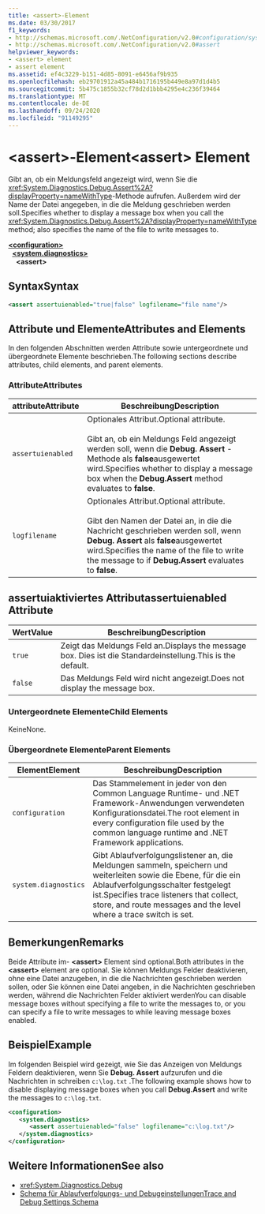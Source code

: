 ```yaml
---
title: <assert>-Element
ms.date: 03/30/2017
f1_keywords:
- http://schemas.microsoft.com/.NetConfiguration/v2.0#configuration/system.diagnostics/assert
- http://schemas.microsoft.com/.NetConfiguration/v2.0#assert
helpviewer_keywords:
- <assert> element
- assert element
ms.assetid: ef4c3229-b151-4d85-8091-e6456af9b935
ms.openlocfilehash: eb29701912a45a484b1716195b449e8a97d1d4b5
ms.sourcegitcommit: 5b475c1855b32cf78d2d1bbb4295e4c236f39464
ms.translationtype: MT
ms.contentlocale: de-DE
ms.lasthandoff: 09/24/2020
ms.locfileid: "91149295"
---
```

# <a name="assert-element"></a><span data-ttu-id="e292a-102">\<assert>-Element</span><span class="sxs-lookup"><span data-stu-id="e292a-102">\<assert> Element</span></span>

<span data-ttu-id="e292a-103">Gibt an, ob ein Meldungsfeld angezeigt wird, wenn Sie die <xref:System.Diagnostics.Debug.Assert%2A?displayProperty=nameWithType>-Methode aufrufen. Außerdem wird der Name der Datei angegeben, in die die Meldung geschrieben werden soll.</span><span class="sxs-lookup"><span data-stu-id="e292a-103">Specifies whether to display a message box when you call the <xref:System.Diagnostics.Debug.Assert%2A?displayProperty=nameWithType> method; also specifies the name of the file to write messages to.</span></span>  

[**\<configuration>**](../configuration-element.md)\
&nbsp;&nbsp;[**\<system.diagnostics>**](system-diagnostics-element.md)\
&nbsp;&nbsp;&nbsp;&nbsp;**\<assert>**

## <a name="syntax"></a><span data-ttu-id="e292a-104">Syntax</span><span class="sxs-lookup"><span data-stu-id="e292a-104">Syntax</span></span>  
  
```xml  
<assert assertuienabled="true|false" logfilename="file name"/>  
```  
  
## <a name="attributes-and-elements"></a><span data-ttu-id="e292a-105">Attribute und Elemente</span><span class="sxs-lookup"><span data-stu-id="e292a-105">Attributes and Elements</span></span>  

 <span data-ttu-id="e292a-106">In den folgenden Abschnitten werden Attribute sowie untergeordnete und übergeordnete Elemente beschrieben.</span><span class="sxs-lookup"><span data-stu-id="e292a-106">The following sections describe attributes, child elements, and parent elements.</span></span>  
  
### <a name="attributes"></a><span data-ttu-id="e292a-107">Attribute</span><span class="sxs-lookup"><span data-stu-id="e292a-107">Attributes</span></span>  
  
|<span data-ttu-id="e292a-108">attribute</span><span class="sxs-lookup"><span data-stu-id="e292a-108">Attribute</span></span>|<span data-ttu-id="e292a-109">Beschreibung</span><span class="sxs-lookup"><span data-stu-id="e292a-109">Description</span></span>|  
|---------------|-----------------|  
|`assertuienabled`|<span data-ttu-id="e292a-110">Optionales Attribut.</span><span class="sxs-lookup"><span data-stu-id="e292a-110">Optional attribute.</span></span><br /><br /> <span data-ttu-id="e292a-111">Gibt an, ob ein Meldungs Feld angezeigt werden soll, wenn die **Debug. Assert** -Methode als **false**ausgewertet wird.</span><span class="sxs-lookup"><span data-stu-id="e292a-111">Specifies whether to display a message box when the **Debug.Assert** method evaluates to **false**.</span></span>|  
|`logfilename`|<span data-ttu-id="e292a-112">Optionales Attribut.</span><span class="sxs-lookup"><span data-stu-id="e292a-112">Optional attribute.</span></span><br /><br /> <span data-ttu-id="e292a-113">Gibt den Namen der Datei an, in die die Nachricht geschrieben werden soll, wenn **Debug. Assert** als **false**ausgewertet wird.</span><span class="sxs-lookup"><span data-stu-id="e292a-113">Specifies the name of the file to write the message to if **Debug.Assert** evaluates to **false**.</span></span>|  
  
## <a name="assertuienabled-attribute"></a><span data-ttu-id="e292a-114">assertuiaktiviertes Attribut</span><span class="sxs-lookup"><span data-stu-id="e292a-114">assertuienabled Attribute</span></span>  
  
|<span data-ttu-id="e292a-115">Wert</span><span class="sxs-lookup"><span data-stu-id="e292a-115">Value</span></span>|<span data-ttu-id="e292a-116">Beschreibung</span><span class="sxs-lookup"><span data-stu-id="e292a-116">Description</span></span>|  
|-----------|-----------------|  
|`true`|<span data-ttu-id="e292a-117">Zeigt das Meldungs Feld an.</span><span class="sxs-lookup"><span data-stu-id="e292a-117">Displays the message box.</span></span> <span data-ttu-id="e292a-118">Dies ist die Standardeinstellung.</span><span class="sxs-lookup"><span data-stu-id="e292a-118">This is the default.</span></span>|  
|`false`|<span data-ttu-id="e292a-119">Das Meldungs Feld wird nicht angezeigt.</span><span class="sxs-lookup"><span data-stu-id="e292a-119">Does not display the message box.</span></span>|  
  
### <a name="child-elements"></a><span data-ttu-id="e292a-120">Untergeordnete Elemente</span><span class="sxs-lookup"><span data-stu-id="e292a-120">Child Elements</span></span>  

 <span data-ttu-id="e292a-121">Keine</span><span class="sxs-lookup"><span data-stu-id="e292a-121">None.</span></span>  
  
### <a name="parent-elements"></a><span data-ttu-id="e292a-122">Übergeordnete Elemente</span><span class="sxs-lookup"><span data-stu-id="e292a-122">Parent Elements</span></span>  
  
|<span data-ttu-id="e292a-123">Element</span><span class="sxs-lookup"><span data-stu-id="e292a-123">Element</span></span>|<span data-ttu-id="e292a-124">Beschreibung</span><span class="sxs-lookup"><span data-stu-id="e292a-124">Description</span></span>|  
|-------------|-----------------|  
|`configuration`|<span data-ttu-id="e292a-125">Das Stammelement in jeder von den Common Language Runtime- und .NET Framework-Anwendungen verwendeten Konfigurationsdatei.</span><span class="sxs-lookup"><span data-stu-id="e292a-125">The root element in every configuration file used by the common language runtime and .NET Framework applications.</span></span>|  
|`system.diagnostics`|<span data-ttu-id="e292a-126">Gibt Ablaufverfolgungslistener an, die Meldungen sammeln, speichern und weiterleiten sowie die Ebene, für die ein Ablaufverfolgungsschalter festgelegt ist.</span><span class="sxs-lookup"><span data-stu-id="e292a-126">Specifies trace listeners that collect, store, and route messages and the level where a trace switch is set.</span></span>|  
  
## <a name="remarks"></a><span data-ttu-id="e292a-127">Bemerkungen</span><span class="sxs-lookup"><span data-stu-id="e292a-127">Remarks</span></span>  

 <span data-ttu-id="e292a-128">Beide Attribute im- **\<assert>** Element sind optional.</span><span class="sxs-lookup"><span data-stu-id="e292a-128">Both attributes in the **\<assert>** element are optional.</span></span> <span data-ttu-id="e292a-129">Sie können Meldungs Felder deaktivieren, ohne eine Datei anzugeben, in die die Nachrichten geschrieben werden sollen, oder Sie können eine Datei angeben, in die Nachrichten geschrieben werden, während die Nachrichten Felder aktiviert werden</span><span class="sxs-lookup"><span data-stu-id="e292a-129">You can disable message boxes without specifying a file to write the messages to, or you can specify a file to write messages to while leaving message boxes enabled.</span></span>  
  
## <a name="example"></a><span data-ttu-id="e292a-130">Beispiel</span><span class="sxs-lookup"><span data-stu-id="e292a-130">Example</span></span>  

 <span data-ttu-id="e292a-131">Im folgenden Beispiel wird gezeigt, wie Sie das Anzeigen von Meldungs Feldern deaktivieren, wenn Sie **Debug. Assert** aufzurufen und die Nachrichten in schreiben `c:\log.txt` .</span><span class="sxs-lookup"><span data-stu-id="e292a-131">The following example shows how to disable displaying message boxes when you call **Debug.Assert** and write the messages to `c:\log.txt`.</span></span>  
  
```xml  
<configuration>  
   <system.diagnostics>  
      <assert assertuienabled="false" logfilename="c:\log.txt"/>  
   </system.diagnostics>  
</configuration>  
```  
  
## <a name="see-also"></a><span data-ttu-id="e292a-132">Weitere Informationen</span><span class="sxs-lookup"><span data-stu-id="e292a-132">See also</span></span>

- <xref:System.Diagnostics.Debug>
- [<span data-ttu-id="e292a-133">Schema für Ablaufverfolgungs- und Debugeinstellungen</span><span class="sxs-lookup"><span data-stu-id="e292a-133">Trace and Debug Settings Schema</span></span>](index.md)
